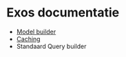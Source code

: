 # Exos documentatie

* [Model builder](https://github.com/GalactixPE/Galactix-docs/blob/main/exos/models.md)
* [Caching](https://github.com/GalactixPE/Galactix-docs/blob/main/exos/caching.md)
* Standaard Query builder

